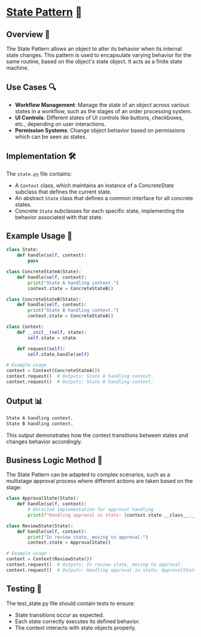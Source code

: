 # [State Pattern](../) 🔄

## Overview 📖
The State Pattern allows an object to alter its behavior when its internal state changes. This pattern is used to encapsulate varying behavior for the same routine, based on the object's state object. It acts as a finite state machine.

## Use Cases 🔍
- **Workflow Management**: Manage the state of an object across various states in a workflow, such as the stages of an order processing system.
- **UI Controls**: Different states of UI controls like buttons, checkboxes, etc., depending on user interactions.
- **Permission Systems**: Change object behavior based on permissions which can be seen as states.

## Implementation 🛠️
The `state.py` file contains:
- A `Context` class, which maintains an instance of a ConcreteState subclass that defines the current state.
- An abstract `State` class that defines a common interface for all concrete states.
- Concrete `State` subclasses for each specific state, implementing the behavior associated with that state.

## Example Usage 📝
```python
class State:
    def handle(self, context):
        pass

class ConcreteStateA(State):
    def handle(self, context):
        print("State A handling context.")
        context.state = ConcreteStateB()

class ConcreteStateB(State):
    def handle(self, context):
        print("State B handling context.")
        context.state = ConcreteStateA()

class Context:
    def __init__(self, state):
        self.state = state

    def request(self):
        self.state.handle(self)

# Example usage
context = Context(ConcreteStateA())
context.request()  # Outputs: State A handling context.
context.request()  # Outputs: State B handling context.
```
## Output 📊

```python
State A handling context.
State B handling context.
```
This output demonstrates how the context transitions between states and changes behavior accordingly.

## Business Logic Method 🧠
The State Pattern can be adapted to complex scenarios, such as a multistage approval process where different actions are taken based on the stage:
```python
class ApprovalState(State):
    def handle(self, context):
        # Detailed implementation for approval handling
        print(f"Handling approval in state: {context.state.__class__.__name__}")

class ReviewState(State):
    def handle(self, context):
        print("In review state, moving to approval.")
        context.state = ApprovalState()

# Example usage
context = Context(ReviewState())
context.request()  # Outputs: In review state, moving to approval.
context.request()  # Outputs: Handling approval in state: ApprovalState
```
## Testing 🧪
The test_state.py file should contain tests to ensure:
- State transitions occur as expected.
- Each state correctly executes its defined behavior.
- The context interacts with state objects properly.